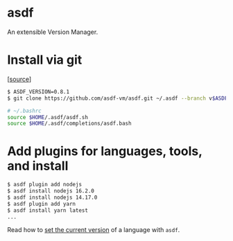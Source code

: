 # asdf

An extensible Version Manager.

# Install via git

[[source](https://asdf-vm.com/#/core-manage-asdf)]

```bash
$ ASDF_VERSION=0.8.1
$ git clone https://github.com/asdf-vm/asdf.git ~/.asdf --branch v$ASDF_VERSION
```

```bash
# ~/.bashrc
source $HOME/.asdf/asdf.sh
source $HOME/.asdf/completions/asdf.bash
```

# Add plugins for languages, tools, and install

```bash
$ asdf plugin add nodejs
$ asdf install nodejs 16.2.0
$ asdf install nodejs 14.17.0
$ asdf plugin add yarn
$ asdf install yarn latest
...
```

Read how to
[set the current version](https://asdf-vm.com/#/core-manage-versions?id=set-current-version)
of a language with `asdf`.
